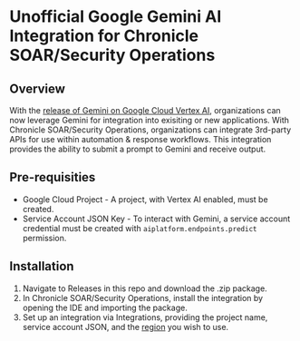 # Unofficial Google Gemini AI Integration for Chronicle SOAR/Security Operations


## Overview
With the [release of Gemini on Google Cloud Vertex AI](https://cloud.google.com/vertex-ai/docs/generative-ai/model-reference/gemini), organizations can now leverage Gemini for integration into exisiting or new applications. With Chronicle SOAR/Security Operations, organizations can integrate 3rd-party APIs for use within automation & response workflows. This integration provides the ability to submit a prompt to Gemini and receive output.

## Pre-requisities
- Google Cloud Project - A project, with Vertex AI enabled, must be created.
- Service Account JSON Key - To interact with Gemini, a service account credential must be created with `aiplatform.endpoints.predict` permission.

## Installation
1. Navigate to Releases in this repo and download the .zip package.
2. In Chronicle SOAR/Security Operations, install the integration by opening the IDE and importing the package.
3. Set up an integration via Integrations, providing the project name, service account JSON, and the [region](https://cloud.google.com/vertex-ai/docs/generative-ai/model-reference/gemini#http_request) you wish to use.
